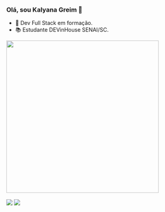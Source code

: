 ### Olá, sou Kalyana Greim 👋

- 🚀 Dev Full Stack em formação.
- 📚 Estudante DEVinHouse SENAI/SC.

<div align="left">
  <a href="https://github.com/KalyanaGreim>
  <img heigth="400px" width="400px" src="https://github-readme-stats.vercel.app/api/top-langs/?username=KalyanaGreim&layout=compact&theme=graywhite"/>
  <img heigth="400px" width="400px" src="https://github-readme-stats.vercel.app/api/top-langs/?username=KalyanaGreim&layout=compact&theme=graywhite"/>                                                                                                                                                
</div>
<br/>                                                                                                                                                    
                                                                                                                                              
  
<div align="left"> 
  <a href = "mailto:kalygreim11@gmail.com"><img src="https://img.shields.io/badge/Gmail-D14836?style=for-the-badge&logo=gmail&logoColor=white" target="_blank"></a>
  <a href="https://www.linkedin.com/in/kalyanagreim" target="_blank"><img src="https://img.shields.io/badge/-LinkedIn-%230077B5?style=for-the-badge&logo=linkedin&logoColor=white" target="_blank"></a>  
</div>

